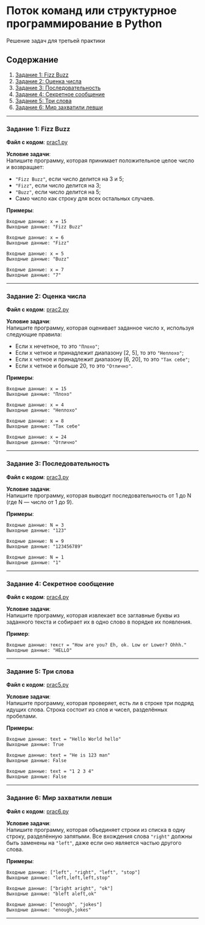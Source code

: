 #  Поток команд или структурное программирование в Python

Решение задач для третьей практики

## Содержание

1. [Задание 1: Fizz Buzz](#задание-1-fizz-buzz)
2. [Задание 2: Оценка числа](#задание-2-оценка-числа)
3. [Задание 3: Последовательность](#задание-3-последовательность)
4. [Задание 4: Секретное сообщение](#задание-4-секретное-сообщение)
5. [Задание 5: Три слова](#задание-5-три-слова)
6. [Задание 6: Мир захватили левши](#задание-6-мир-захватили-левши)

---

### Задание 1: Fizz Buzz

**Файл с кодом**: [prac1.py](prac1.py)

**Условие задачи**:  
Напишите программу, которая принимает положительное целое число и возвращает:

- `"Fizz Buzz"`, если число делится на 3 и 5;
- `"Fizz"`, если число делится на 3;
- `"Buzz"`, если число делится на 5;
- Само число как строку для всех остальных случаев.

**Примеры**:
```
Входные данные: x = 15
Выходные данные: "Fizz Buzz"

Входные данные: x = 6
Выходные данные: "Fizz"

Входные данные: x = 5
Выходные данные: "Buzz"

Входные данные: x = 7
Выходные данные: "7"
```

---

### Задание 2: Оценка числа

**Файл с кодом**: [prac2.py](prac2.py)

**Условие задачи**:  
Напишите программу, которая оценивает заданное число x, используя следующие правила:

- Если x нечетное, то это `"Плохо"`;
- Если x четное и принадлежит диапазону \[2, 5\], то это `"Неплохо"`;
- Если x четное и принадлежит диапазону \[6, 20\], то это `"Так себе"`;
- Если x четное и больше 20, то это `"Отлично"`.

**Примеры**:
```
Входные данные: x = 15
Выходные данные: "Плохо"

Входные данные: x = 4
Выходные данные: "Неплохо"

Входные данные: x = 8
Выходные данные: "Так себе"

Входные данные: x = 24
Выходные данные: "Отлично"
```

---

### Задание 3: Последовательность

**Файл с кодом**: [prac3.py](prac3.py)

**Условие задачи**:  
Напишите программу, которая выводит последовательность от 1 до N (где N — число от 1 до 9).

**Примеры**:
```
Входные данные: N = 3
Выходные данные: "123"

Входные данные: N = 9
Выходные данные: "123456789"

Входные данные: N = 1
Выходные данные: "1"
```

---

### Задание 4: Секретное сообщение

**Файл с кодом**: [prac4.py](prac4.py)

**Условие задачи**:  
Напишите программу, которая извлекает все заглавные буквы из заданного текста и собирает их в одно слово в порядке их появления.

**Пример**:
```
Входные данные: текст = "How are you? Eh, ok. Low or Lower? Ohhh."
Выходные данные: "HELLO"
```

---

### Задание 5: Три слова

**Файл с кодом**: [prac5.py](prac5.py)

**Условие задачи**:  
Напишите программу, которая проверяет, есть ли в строке три подряд идущих слова. Строка состоит из слов и чисел, разделённых пробелами.

**Примеры**:
```
Входные данные: text = "Hello World hello"
Выходные данные: True

Входные данные: text = "He is 123 man"
Выходные данные: False

Входные данные: text = "1 2 3 4"
Выходные данные: False
```

---

### Задание 6: Мир захватили левши

**Файл с кодом**: [prac6.py](prac6.py)

**Условие задачи**:  
Напишите программу, которая объединяет строки из списка в одну строку, разделённую запятыми. Все вхождения слова `"right"` должны быть заменены на `"left"`, даже если оно является частью другого слова.

**Примеры**:
```
Входные данные: ["left", "right", "left", "stop"]
Выходные данные: "left,left,left,stop"

Входные данные: ["bright aright", "ok"]
Выходные данные: "bleft aleft,ok"

Входные данные: ["enough", "jokes"]
Выходные данные: "enough,jokes"
```
---





